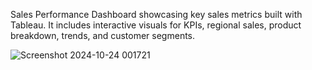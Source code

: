 Sales Performance Dashboard showcasing key sales metrics built with Tableau. It includes interactive visuals for KPIs, regional sales, product breakdown, trends, and customer segments.

![Screenshot 2024-10-24 001721](https://github.com/user-attachments/assets/7c49245d-7aa9-428d-9e4e-e42cae5bfd6c)
